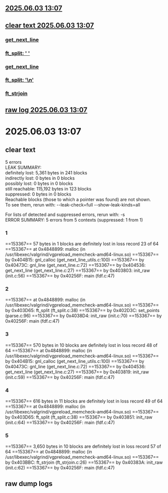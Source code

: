 
##	[2025.06.03 13:07](valdump.md#20250603-1307)  
##	[clear text 2025.06.03 13:07](valdump.md#clear-text)  
###	[get_next_line](valdump.md#1)  
###	[ft_split: ' '](valdump.md#2)  
###	[get_next_line](valdump.md#3)  
###	[ft_split: '\n'](valdump.md#4)  
###	[ft_strjoin](valdump.md#5)  
##	[raw log 2025.06.03 13:07](valdump.md#raw-dump-logs)  

#	2025.06.03 13:07

##	clear text
5 errors  
 LEAK SUMMARY:  
    definitely lost: 5,361 bytes in 241 blocks  
    indirectly lost: 0 bytes in 0 blocks  
      possibly lost: 0 bytes in 0 blocks  
    still reachable: 115,192 bytes in 123 blocks  
         suppressed: 0 bytes in 0 blocks  
 Reachable blocks (those to which a pointer was found) are not shown.  
 To see them, rerun with: --leak-check=full --show-leak-kinds=all  
   
 For lists of detected and suppressed errors, rerun with: -s  
 ERROR SUMMARY: 5 errors from 5 contexts (suppressed: 1 from 1)  

###	1
==153367== 57 bytes in 1 blocks are definitely lost in loss record 23 of 64
==153367==    at 0x4848899: malloc (in /usr/libexec/valgrind/vgpreload_memcheck-amd64-linux.so)
==153367==    by 0x404B15: gnl_calloc (get_next_line_utils.c:100)
==153367==    by 0x40473C: gnl_line (get_next_line.c:72)
==153367==    by 0x404536: get_next_line (get_next_line.c:27)
==153367==    by 0x403803: init_raw (init.c:56)
==153367==    by 0x40256F: main (fdf.c:47)
###	2
==153367==    at 0x4848899: malloc (in /usr/libexec/valgrind/vgpreload_memcheck-amd64-linux.so)
==153367==    by 0x403D65: ft_split (ft_split.c:38)
==153367==    by 0x402D3C: set_points (parse.c:96)
==153367==    by 0x4038D4: init_raw (init.c:70)
==153367==    by 0x40256F: main (fdf.c:47)
###	3
==153367== 570 bytes in 10 blocks are definitely lost in loss record 48 of 64
==153367==    at 0x4848899: malloc (in /usr/libexec/valgrind/vgpreload_memcheck-amd64-linux.so)
==153367==    by 0x404B15: gnl_calloc (get_next_line_utils.c:100)
==153367==    by 0x40473C: gnl_line (get_next_line.c:72)
==153367==    by 0x404536: get_next_line (get_next_line.c:27)
==153367==    by 0x403819: init_raw (init.c:59)
==153367==    by 0x40256F: main (fdf.c:47)
###	4
==153367== 616 bytes in 11 blocks are definitely lost in loss record 49 of 64
==153367==    at 0x4848899: malloc (in /usr/libexec/valgrind/vgpreload_memcheck-amd64-linux.so)
==153367==    by 0x403D65: ft_split (ft_split.c:38)
==153367==    by 0x403851: init_raw (init.c:64)
==153367==    by 0x40256F: main (fdf.c:47)
###	5
==153367== 3,650 bytes in 10 blocks are definitely lost in loss record 57 of 64
==153367==    at 0x4848899: malloc (in /usr/libexec/valgrind/vgpreload_memcheck-amd64-linux.so)
==153367==    by 0x403BBC: ft_strjoin (ft_strjoin.c:26)
==153367==    by 0x40383A: init_raw (init.c:62)
==153367==    by 0x40256F: main (fdf.c:47)

<!-- 2025.06.03 13:12:07	--leak-check=full
c3a7c2% valgrind --leak-check=full ./fdf test_maps/42.fdf                      
==153367== Memcheck, a memory error detector
==153367== Copyright (C) 2002-2017, and GNU GPL'd, by Julian Seward et al.
==153367== Using Valgrind-3.18.1 and LibVEX; rerun with -h for copyright info
==153367== Command: ./fdf test_maps/42.fdf
==153367== 
==153367== 
==153367== HEAP SUMMARY:
==153367==     in use at exit: 120,553 bytes in 364 blocks
==153367==   total heap usage: 1,360 allocs, 996 frees, 172,047 bytes allocated
==153367== 
==153367== 57 bytes in 1 blocks are definitely lost in loss record 23 of 64
==153367==    at 0x4848899: malloc (in /usr/libexec/valgrind/vgpreload_memcheck-amd64-linux.so)
==153367==    by 0x404B15: gnl_calloc (get_next_line_utils.c:100)
==153367==    by 0x40473C: gnl_line (get_next_line.c:72)
==153367==    by 0x404536: get_next_line (get_next_line.c:27)
==153367==    by 0x403803: init_raw (init.c:56)
==153367==    by 0x40256F: main (fdf.c:47)
==153367== 
==153367== 468 bytes in 209 blocks are definitely lost in loss record 46 of 64
==153367==    at 0x4848899: malloc (in /usr/libexec/valgrind/vgpreload_memcheck-amd64-linux.so)
==153367==    by 0x403D65: ft_split (ft_split.c:38)
==153367==    by 0x402D3C: set_points (parse.c:96)
==153367==    by 0x4038D4: init_raw (init.c:70)
==153367==    by 0x40256F: main (fdf.c:47)
==153367== 
==153367== 570 bytes in 10 blocks are definitely lost in loss record 48 of 64
==153367==    at 0x4848899: malloc (in /usr/libexec/valgrind/vgpreload_memcheck-amd64-linux.so)
==153367==    by 0x404B15: gnl_calloc (get_next_line_utils.c:100)
==153367==    by 0x40473C: gnl_line (get_next_line.c:72)
==153367==    by 0x404536: get_next_line (get_next_line.c:27)
==153367==    by 0x403819: init_raw (init.c:59)
==153367==    by 0x40256F: main (fdf.c:47)
==153367== 
==153367== 616 bytes in 11 blocks are definitely lost in loss record 49 of 64
==153367==    at 0x4848899: malloc (in /usr/libexec/valgrind/vgpreload_memcheck-amd64-linux.so)
==153367==    by 0x403D65: ft_split (ft_split.c:38)
==153367==    by 0x403851: init_raw (init.c:64)
==153367==    by 0x40256F: main (fdf.c:47)
==153367== 
==153367== 3,650 bytes in 10 blocks are definitely lost in loss record 57 of 64
==153367==    at 0x4848899: malloc (in /usr/libexec/valgrind/vgpreload_memcheck-amd64-linux.so)
==153367==    by 0x403BBC: ft_strjoin (ft_strjoin.c:26)
==153367==    by 0x40383A: init_raw (init.c:62)
==153367==    by 0x40256F: main (fdf.c:47)
==153367== 
==153367== LEAK SUMMARY:
==153367==    definitely lost: 5,361 bytes in 241 blocks
==153367==    indirectly lost: 0 bytes in 0 blocks
==153367==      possibly lost: 0 bytes in 0 blocks
==153367==    still reachable: 115,192 bytes in 123 blocks
==153367==         suppressed: 0 bytes in 0 blocks
==153367== Reachable blocks (those to which a pointer was found) are not shown.
==153367== To see them, rerun with: --leak-check=full --show-leak-kinds=all
==153367== 
==153367== For lists of detected and suppressed errors, rerun with: -s
==153367== ERROR SUMMARY: 5 errors from 5 contexts (suppressed: 1 from 1) -->

##	raw dump logs
<!-- 2025.06.03 13:07:01 --leak-check=full --show-leak-kinds=all
c3a7c2% valgrind --leak-check=full --show-leak-kinds=all ./fdf test_maps/42.fdf
==145707== Memcheck, a memory error detector
==145707== Copyright (C) 2002-2017, and GNU GPL'd, by Julian Seward et al.
==145707== Using Valgrind-3.18.1 and LibVEX; rerun with -h for copyright info
==145707== Command: ./fdf test_maps/42.fdf
==145707== 
^[==145707== 
==145707== HEAP SUMMARY:
==145707==     in use at exit: 120,529 bytes in 363 blocks
==145707==   total heap usage: 1,362 allocs, 999 frees, 172,099 bytes allocated
==145707== 
==145707== 3 bytes in 1 blocks are still reachable in loss record 1 of 63
==145707==    at 0x4848899: malloc (in /usr/libexec/valgrind/vgpreload_memcheck-amd64-linux.so)
==145707==    by 0x4B5458E: strdup (strdup.c:42)
==145707==    by 0x489FB45: XOpenDisplay (in /usr/lib/x86_64-linux-gnu/libX11.so.6.4.0)
==145707==    by 0x404EB7: mlx_init (in /home/akjoerse/42/999_GitHub/42006/repo/actual/fdf)
==145707==    by 0x403768: init_mlx (init.c:44)
==145707==    by 0x40257B: main (fdf.c:48)
==145707== 
==145707== 8 bytes in 1 blocks are still reachable in loss record 2 of 63
==145707==    at 0x4848899: malloc (in /usr/libexec/valgrind/vgpreload_memcheck-amd64-linux.so)
==145707==    by 0x4B5458E: strdup (strdup.c:42)
==145707==    by 0x489C9AE: XInitExtension (in /usr/lib/x86_64-linux-gnu/libX11.so.6.4.0)
==145707==    by 0x49B6820: XextAddDisplay (in /usr/lib/x86_64-linux-gnu/libXext.so.6.4.0)
==145707==    by 0x49BB9E2: XShmQueryVersion (in /usr/lib/x86_64-linux-gnu/libXext.so.6.4.0)
==145707==    by 0x404CF3: mlx_int_deal_shm (in /home/akjoerse/42/999_GitHub/42006/repo/actual/fdf)
==145707==    by 0x404F71: mlx_init (in /home/akjoerse/42/999_GitHub/42006/repo/actual/fdf)
==145707==    by 0x403768: init_mlx (init.c:44)
==145707==    by 0x40257B: main (fdf.c:48)
==145707== 
==145707== 8 bytes in 1 blocks are still reachable in loss record 3 of 63
==145707==    at 0x4848899: malloc (in /usr/libexec/valgrind/vgpreload_memcheck-amd64-linux.so)
==145707==    by 0x49B4B34: ??? (in /usr/lib/x86_64-linux-gnu/libXext.so.6.4.0)
==145707==    by 0x49B69DF: XextAddDisplay (in /usr/lib/x86_64-linux-gnu/libXext.so.6.4.0)
==145707==    by 0x49BB9E2: XShmQueryVersion (in /usr/lib/x86_64-linux-gnu/libXext.so.6.4.0)
==145707==    by 0x404CF3: mlx_int_deal_shm (in /home/akjoerse/42/999_GitHub/42006/repo/actual/fdf)
==145707==    by 0x404F71: mlx_init (in /home/akjoerse/42/999_GitHub/42006/repo/actual/fdf)
==145707==    by 0x403768: init_mlx (init.c:44)
==145707==    by 0x40257B: main (fdf.c:48)
==145707== 
==145707== 10 bytes in 1 blocks are still reachable in loss record 4 of 63
==145707==    at 0x4848899: malloc (in /usr/libexec/valgrind/vgpreload_memcheck-amd64-linux.so)
==145707==    by 0x4B5458E: strdup (strdup.c:42)
==145707==    by 0x489C9AE: XInitExtension (in /usr/lib/x86_64-linux-gnu/libX11.so.6.4.0)
==145707==    by 0x4906213: XkbUseExtension (in /usr/lib/x86_64-linux-gnu/libX11.so.6.4.0)
==145707==    by 0x48A06A8: XOpenDisplay (in /usr/lib/x86_64-linux-gnu/libX11.so.6.4.0)
==145707==    by 0x404EB7: mlx_init (in /home/akjoerse/42/999_GitHub/42006/repo/actual/fdf)
==145707==    by 0x403768: init_mlx (init.c:44)
==145707==    by 0x40257B: main (fdf.c:48)
==145707== 
==145707== 16 bytes in 1 blocks are still reachable in loss record 5 of 63
==145707==    at 0x4848899: malloc (in /usr/libexec/valgrind/vgpreload_memcheck-amd64-linux.so)
==145707==    by 0x4CE62EE: xcb_connect_to_fd (in /usr/lib/x86_64-linux-gnu/libxcb.so.1.1.0)
==145707==    by 0x4CE6E6B: xcb_connect_to_display_with_auth_info (in /usr/lib/x86_64-linux-gnu/libxcb.so.1.1.0)
==145707==    by 0x48AFEE9: _XConnectXCB (in /usr/lib/x86_64-linux-gnu/libX11.so.6.4.0)
==145707==    by 0x489FB68: XOpenDisplay (in /usr/lib/x86_64-linux-gnu/libX11.so.6.4.0)
==145707==    by 0x404EB7: mlx_init (in /home/akjoerse/42/999_GitHub/42006/repo/actual/fdf)
==145707==    by 0x403768: init_mlx (init.c:44)
==145707==    by 0x40257B: main (fdf.c:48)
==145707== 
==145707== 21 bytes in 1 blocks are still reachable in loss record 6 of 63
==145707==    at 0x4848899: malloc (in /usr/libexec/valgrind/vgpreload_memcheck-amd64-linux.so)
==145707==    by 0x48A003E: XOpenDisplay (in /usr/lib/x86_64-linux-gnu/libX11.so.6.4.0)
==145707==    by 0x404EB7: mlx_init (in /home/akjoerse/42/999_GitHub/42006/repo/actual/fdf)
==145707==    by 0x403768: init_mlx (init.c:44)
==145707==    by 0x40257B: main (fdf.c:48)
==145707== 
==145707== 24 bytes in 1 blocks are still reachable in loss record 7 of 63
==145707==    at 0x4848899: malloc (in /usr/libexec/valgrind/vgpreload_memcheck-amd64-linux.so)
==145707==    by 0x49B6041: XextCreateExtension (in /usr/lib/x86_64-linux-gnu/libXext.so.6.4.0)
==145707==    by 0x49B64CC: ??? (in /usr/lib/x86_64-linux-gnu/libXext.so.6.4.0)
==145707==    by 0x49B69C8: XextAddDisplay (in /usr/lib/x86_64-linux-gnu/libXext.so.6.4.0)
==145707==    by 0x49BB9E2: XShmQueryVersion (in /usr/lib/x86_64-linux-gnu/libXext.so.6.4.0)
==145707==    by 0x404CF3: mlx_int_deal_shm (in /home/akjoerse/42/999_GitHub/42006/repo/actual/fdf)
==145707==    by 0x404F71: mlx_init (in /home/akjoerse/42/999_GitHub/42006/repo/actual/fdf)
==145707==    by 0x403768: init_mlx (init.c:44)
==145707==    by 0x40257B: main (fdf.c:48)
==145707== 
==145707== 24 bytes in 1 blocks are still reachable in loss record 8 of 63
==145707==    at 0x4848899: malloc (in /usr/libexec/valgrind/vgpreload_memcheck-amd64-linux.so)
==145707==    by 0x4B5458E: strdup (strdup.c:42)
==145707==    by 0x489C9AE: XInitExtension (in /usr/lib/x86_64-linux-gnu/libX11.so.6.4.0)
==145707==    by 0x49B6820: XextAddDisplay (in /usr/lib/x86_64-linux-gnu/libXext.so.6.4.0)
==145707==    by 0x49B650A: ??? (in /usr/lib/x86_64-linux-gnu/libXext.so.6.4.0)
==145707==    by 0x49B69C8: XextAddDisplay (in /usr/lib/x86_64-linux-gnu/libXext.so.6.4.0)
==145707==    by 0x49BB9E2: XShmQueryVersion (in /usr/lib/x86_64-linux-gnu/libXext.so.6.4.0)
==145707==    by 0x404CF3: mlx_int_deal_shm (in /home/akjoerse/42/999_GitHub/42006/repo/actual/fdf)
==145707==    by 0x404F71: mlx_init (in /home/akjoerse/42/999_GitHub/42006/repo/actual/fdf)
==145707==    by 0x403768: init_mlx (init.c:44)
==145707==    by 0x40257B: main (fdf.c:48)
==145707== 
==145707== 24 bytes in 1 blocks are still reachable in loss record 9 of 63
==145707==    at 0x4848899: malloc (in /usr/libexec/valgrind/vgpreload_memcheck-amd64-linux.so)
==145707==    by 0x49B69F5: XextAddDisplay (in /usr/lib/x86_64-linux-gnu/libXext.so.6.4.0)
==145707==    by 0x49BB9E2: XShmQueryVersion (in /usr/lib/x86_64-linux-gnu/libXext.so.6.4.0)
==145707==    by 0x404CF3: mlx_int_deal_shm (in /home/akjoerse/42/999_GitHub/42006/repo/actual/fdf)
==145707==    by 0x404F71: mlx_init (in /home/akjoerse/42/999_GitHub/42006/repo/actual/fdf)
==145707==    by 0x403768: init_mlx (init.c:44)
==145707==    by 0x40257B: main (fdf.c:48)
==145707== 
==145707== 29 bytes in 1 blocks are still reachable in loss record 10 of 63
==145707==    at 0x4848899: malloc (in /usr/libexec/valgrind/vgpreload_memcheck-amd64-linux.so)
==145707==    by 0x48990CD: _XUpdateAtomCache (in /usr/lib/x86_64-linux-gnu/libX11.so.6.4.0)
==145707==    by 0x489B929: XInternAtom (in /usr/lib/x86_64-linux-gnu/libX11.so.6.4.0)
==145707==    by 0x404F62: mlx_init (in /home/akjoerse/42/999_GitHub/42006/repo/actual/fdf)
==145707==    by 0x403768: init_mlx (init.c:44)
==145707==    by 0x40257B: main (fdf.c:48)
==145707== 
==145707== 32 bytes in 1 blocks are still reachable in loss record 11 of 63
==145707==    at 0x48487A9: malloc (in /usr/libexec/valgrind/vgpreload_memcheck-amd64-linux.so)
==145707==    by 0x4CEA15E: ??? (in /usr/lib/x86_64-linux-gnu/libxcb.so.1.1.0)
==145707==    by 0x4CEA237: xcb_get_extension_data (in /usr/lib/x86_64-linux-gnu/libxcb.so.1.1.0)
==145707==    by 0x4CEA2EE: xcb_prefetch_maximum_request_length (in /usr/lib/x86_64-linux-gnu/libxcb.so.1.1.0)
==145707==    by 0x4CEA364: xcb_get_maximum_request_length (in /usr/lib/x86_64-linux-gnu/libxcb.so.1.1.0)
==145707==    by 0x48A052B: XOpenDisplay (in /usr/lib/x86_64-linux-gnu/libX11.so.6.4.0)
==145707==    by 0x404EB7: mlx_init (in /home/akjoerse/42/999_GitHub/42006/repo/actual/fdf)
==145707==    by 0x403768: init_mlx (init.c:44)
==145707==    by 0x40257B: main (fdf.c:48)
==145707== 
==145707== 32 bytes in 1 blocks are still reachable in loss record 12 of 63
==145707==    at 0x4848899: malloc (in /usr/libexec/valgrind/vgpreload_memcheck-amd64-linux.so)
==145707==    by 0x4CE31B7: ??? (in /usr/lib/x86_64-linux-gnu/libxcb.so.1.1.0)
==145707==    by 0x4CE3A08: ??? (in /usr/lib/x86_64-linux-gnu/libxcb.so.1.1.0)
==145707==    by 0x4CE3EB0: ??? (in /usr/lib/x86_64-linux-gnu/libxcb.so.1.1.0)
==145707==    by 0x4CE4E44: xcb_wait_for_reply (in /usr/lib/x86_64-linux-gnu/libxcb.so.1.1.0)
==145707==    by 0x4CEA292: xcb_get_extension_data (in /usr/lib/x86_64-linux-gnu/libxcb.so.1.1.0)
==145707==    by 0x4CEA2EE: xcb_prefetch_maximum_request_length (in /usr/lib/x86_64-linux-gnu/libxcb.so.1.1.0)
==145707==    by 0x4CEA364: xcb_get_maximum_request_length (in /usr/lib/x86_64-linux-gnu/libxcb.so.1.1.0)
==145707==    by 0x48A052B: XOpenDisplay (in /usr/lib/x86_64-linux-gnu/libX11.so.6.4.0)
==145707==    by 0x404EB7: mlx_init (in /home/akjoerse/42/999_GitHub/42006/repo/actual/fdf)
==145707==    by 0x403768: init_mlx (init.c:44)
==145707==    by 0x40257B: main (fdf.c:48)
==145707== 
==145707== 32 bytes in 1 blocks are still reachable in loss record 13 of 63
==145707==    at 0x4848899: malloc (in /usr/libexec/valgrind/vgpreload_memcheck-amd64-linux.so)
==145707==    by 0x49B67FF: XextAddDisplay (in /usr/lib/x86_64-linux-gnu/libXext.so.6.4.0)
==145707==    by 0x49BB9E2: XShmQueryVersion (in /usr/lib/x86_64-linux-gnu/libXext.so.6.4.0)
==145707==    by 0x404CF3: mlx_int_deal_shm (in /home/akjoerse/42/999_GitHub/42006/repo/actual/fdf)
==145707==    by 0x404F71: mlx_init (in /home/akjoerse/42/999_GitHub/42006/repo/actual/fdf)
==145707==    by 0x403768: init_mlx (init.c:44)
==145707==    by 0x40257B: main (fdf.c:48)
==145707== 
==145707== 32 bytes in 1 blocks are still reachable in loss record 14 of 63
==145707==    at 0x4848899: malloc (in /usr/libexec/valgrind/vgpreload_memcheck-amd64-linux.so)
==145707==    by 0x49B67FF: XextAddDisplay (in /usr/lib/x86_64-linux-gnu/libXext.so.6.4.0)
==145707==    by 0x49B650A: ??? (in /usr/lib/x86_64-linux-gnu/libXext.so.6.4.0)
==145707==    by 0x49B69C8: XextAddDisplay (in /usr/lib/x86_64-linux-gnu/libXext.so.6.4.0)
==145707==    by 0x49BB9E2: XShmQueryVersion (in /usr/lib/x86_64-linux-gnu/libXext.so.6.4.0)
==145707==    by 0x404CF3: mlx_int_deal_shm (in /home/akjoerse/42/999_GitHub/42006/repo/actual/fdf)
==145707==    by 0x404F71: mlx_init (in /home/akjoerse/42/999_GitHub/42006/repo/actual/fdf)
==145707==    by 0x403768: init_mlx (init.c:44)
==145707==    by 0x40257B: main (fdf.c:48)
==145707== 
==145707== 33 bytes in 1 blocks are still reachable in loss record 15 of 63
==145707==    at 0x4848899: malloc (in /usr/libexec/valgrind/vgpreload_memcheck-amd64-linux.so)
==145707==    by 0x48990CD: _XUpdateAtomCache (in /usr/lib/x86_64-linux-gnu/libX11.so.6.4.0)
==145707==    by 0x489B929: XInternAtom (in /usr/lib/x86_64-linux-gnu/libX11.so.6.4.0)
==145707==    by 0x404F4B: mlx_init (in /home/akjoerse/42/999_GitHub/42006/repo/actual/fdf)
==145707==    by 0x403768: init_mlx (init.c:44)
==145707==    by 0x40257B: main (fdf.c:48)
==145707== 
==145707== 40 bytes in 1 blocks are still reachable in loss record 16 of 63
==145707==    at 0x4848899: malloc (in /usr/libexec/valgrind/vgpreload_memcheck-amd64-linux.so)
==145707==    by 0x48B01F1: _XPollfdCacheInit (in /usr/lib/x86_64-linux-gnu/libX11.so.6.4.0)
==145707==    by 0x489FE71: XOpenDisplay (in /usr/lib/x86_64-linux-gnu/libX11.so.6.4.0)
==145707==    by 0x404EB7: mlx_init (in /home/akjoerse/42/999_GitHub/42006/repo/actual/fdf)
==145707==    by 0x403768: init_mlx (init.c:44)
==145707==    by 0x40257B: main (fdf.c:48)
==145707== 
==145707== 44 bytes in 1 blocks are still reachable in loss record 17 of 63
==145707==    at 0x4848899: malloc (in /usr/libexec/valgrind/vgpreload_memcheck-amd64-linux.so)
==145707==    by 0x4034C5: init_img (init.c:8)
==145707==    by 0x402599: main (fdf.c:51)
==145707== 
==145707== 48 bytes in 1 blocks are still reachable in loss record 18 of 63
==145707==    at 0x4848899: malloc (in /usr/libexec/valgrind/vgpreload_memcheck-amd64-linux.so)
==145707==    by 0x4036E5: init_mlx (init.c:33)
==145707==    by 0x40257B: main (fdf.c:48)
==145707== 
==145707== 48 bytes in 1 blocks are still reachable in loss record 19 of 63
==145707==    at 0x4848899: malloc (in /usr/libexec/valgrind/vgpreload_memcheck-amd64-linux.so)
==145707==    by 0x48AFE71: _XConnectXCB (in /usr/lib/x86_64-linux-gnu/libX11.so.6.4.0)
==145707==    by 0x489FB68: XOpenDisplay (in /usr/lib/x86_64-linux-gnu/libX11.so.6.4.0)
==145707==    by 0x404EB7: mlx_init (in /home/akjoerse/42/999_GitHub/42006/repo/actual/fdf)
==145707==    by 0x403768: init_mlx (init.c:44)
==145707==    by 0x40257B: main (fdf.c:48)
==145707== 
==145707== 48 bytes in 1 blocks are still reachable in loss record 20 of 63
==145707==    at 0x4848899: malloc (in /usr/libexec/valgrind/vgpreload_memcheck-amd64-linux.so)
==145707==    by 0x48AFE87: _XConnectXCB (in /usr/lib/x86_64-linux-gnu/libX11.so.6.4.0)
==145707==    by 0x489FB68: XOpenDisplay (in /usr/lib/x86_64-linux-gnu/libX11.so.6.4.0)
==145707==    by 0x404EB7: mlx_init (in /home/akjoerse/42/999_GitHub/42006/repo/actual/fdf)
==145707==    by 0x403768: init_mlx (init.c:44)
==145707==    by 0x40257B: main (fdf.c:48)
==145707== 
==145707== 48 bytes in 1 blocks are still reachable in loss record 21 of 63
==145707==    at 0x484DA83: calloc (in /usr/libexec/valgrind/vgpreload_memcheck-amd64-linux.so)
==145707==    by 0x48FE4C0: XkbGetMap (in /usr/lib/x86_64-linux-gnu/libX11.so.6.4.0)
==145707==    by 0x48FE542: ??? (in /usr/lib/x86_64-linux-gnu/libX11.so.6.4.0)
==145707==    by 0x48FE8AF: XkbKeycodeToKeysym (in /usr/lib/x86_64-linux-gnu/libX11.so.6.4.0)
==145707==    by 0x405C67: mlx_int_param_KeyRelease (in /home/akjoerse/42/999_GitHub/42006/repo/actual/fdf)
==145707==    by 0x4052B5: mlx_loop (in /home/akjoerse/42/999_GitHub/42006/repo/actual/fdf)
==145707==    by 0x40260C: main (fdf.c:55)
==145707== 
==145707== 57 bytes in 1 blocks are definitely lost in loss record 22 of 63
==145707==    at 0x4848899: malloc (in /usr/libexec/valgrind/vgpreload_memcheck-amd64-linux.so)
==145707==    by 0x404B15: gnl_calloc (get_next_line_utils.c:100)
==145707==    by 0x40473C: gnl_line (get_next_line.c:72)
==145707==    by 0x404536: get_next_line (get_next_line.c:27)
==145707==    by 0x403803: init_raw (init.c:56)
==145707==    by 0x40256F: main (fdf.c:47)
==145707== 
==145707== 72 bytes in 1 blocks are still reachable in loss record 23 of 63
==145707==    at 0x484DA83: calloc (in /usr/libexec/valgrind/vgpreload_memcheck-amd64-linux.so)
==145707==    by 0x489FF20: XOpenDisplay (in /usr/lib/x86_64-linux-gnu/libX11.so.6.4.0)
==145707==    by 0x404EB7: mlx_init (in /home/akjoerse/42/999_GitHub/42006/repo/actual/fdf)
==145707==    by 0x403768: init_mlx (init.c:44)
==145707==    by 0x40257B: main (fdf.c:48)
==145707== 
==145707== 72 bytes in 1 blocks are still reachable in loss record 24 of 63
==145707==    at 0x484DA83: calloc (in /usr/libexec/valgrind/vgpreload_memcheck-amd64-linux.so)
==145707==    by 0x48FE4A4: XkbGetMap (in /usr/lib/x86_64-linux-gnu/libX11.so.6.4.0)
==145707==    by 0x48FE542: ??? (in /usr/lib/x86_64-linux-gnu/libX11.so.6.4.0)
==145707==    by 0x48FE8AF: XkbKeycodeToKeysym (in /usr/lib/x86_64-linux-gnu/libX11.so.6.4.0)
==145707==    by 0x405C67: mlx_int_param_KeyRelease (in /home/akjoerse/42/999_GitHub/42006/repo/actual/fdf)
==145707==    by 0x4052B5: mlx_loop (in /home/akjoerse/42/999_GitHub/42006/repo/actual/fdf)
==145707==    by 0x40260C: main (fdf.c:55)
==145707== 
==145707== 88 bytes in 1 blocks are still reachable in loss record 25 of 63
==145707==    at 0x4848899: malloc (in /usr/libexec/valgrind/vgpreload_memcheck-amd64-linux.so)
==145707==    by 0x40388F: init_raw (init.c:67)
==145707==    by 0x40256F: main (fdf.c:47)
==145707== 
==145707== 88 bytes in 1 blocks are still reachable in loss record 26 of 63
==145707==    at 0x484DA83: calloc (in /usr/libexec/valgrind/vgpreload_memcheck-amd64-linux.so)
==145707==    by 0x40556B: mlx_int_new_xshm_image (in /home/akjoerse/42/999_GitHub/42006/repo/actual/fdf)
==145707==    by 0x405892: mlx_new_image (in /home/akjoerse/42/999_GitHub/42006/repo/actual/fdf)
==145707==    by 0x4037B0: init_mlx (init.c:46)
==145707==    by 0x40257B: main (fdf.c:48)
==145707== 
==145707== 112 bytes in 1 blocks are still reachable in loss record 27 of 63
==145707==    at 0x484DA83: calloc (in /usr/libexec/valgrind/vgpreload_memcheck-amd64-linux.so)
==145707==    by 0x48AFD72: _XConnectXCB (in /usr/lib/x86_64-linux-gnu/libX11.so.6.4.0)
==145707==    by 0x489FB68: XOpenDisplay (in /usr/lib/x86_64-linux-gnu/libX11.so.6.4.0)
==145707==    by 0x404EB7: mlx_init (in /home/akjoerse/42/999_GitHub/42006/repo/actual/fdf)
==145707==    by 0x403768: init_mlx (init.c:44)
==145707==    by 0x40257B: main (fdf.c:48)
==145707== 
==145707== 112 bytes in 1 blocks are still reachable in loss record 28 of 63
==145707==    at 0x484DA83: calloc (in /usr/libexec/valgrind/vgpreload_memcheck-amd64-linux.so)
==145707==    by 0x48A0200: XOpenDisplay (in /usr/lib/x86_64-linux-gnu/libX11.so.6.4.0)
==145707==    by 0x404EB7: mlx_init (in /home/akjoerse/42/999_GitHub/42006/repo/actual/fdf)
==145707==    by 0x403768: init_mlx (init.c:44)
==145707==    by 0x40257B: main (fdf.c:48)
==145707== 
==145707== 128 bytes in 1 blocks are still reachable in loss record 29 of 63
==145707==    at 0x484DA83: calloc (in /usr/libexec/valgrind/vgpreload_memcheck-amd64-linux.so)
==145707==    by 0x48A012E: XOpenDisplay (in /usr/lib/x86_64-linux-gnu/libX11.so.6.4.0)
==145707==    by 0x404EB7: mlx_init (in /home/akjoerse/42/999_GitHub/42006/repo/actual/fdf)
==145707==    by 0x403768: init_mlx (init.c:44)
==145707==    by 0x40257B: main (fdf.c:48)
==145707== 
==145707== 128 bytes in 1 blocks are still reachable in loss record 30 of 63
==145707==    at 0x484DA83: calloc (in /usr/libexec/valgrind/vgpreload_memcheck-amd64-linux.so)
==145707==    by 0x489C99E: XInitExtension (in /usr/lib/x86_64-linux-gnu/libX11.so.6.4.0)
==145707==    by 0x4906213: XkbUseExtension (in /usr/lib/x86_64-linux-gnu/libX11.so.6.4.0)
==145707==    by 0x48A06A8: XOpenDisplay (in /usr/lib/x86_64-linux-gnu/libX11.so.6.4.0)
==145707==    by 0x404EB7: mlx_init (in /home/akjoerse/42/999_GitHub/42006/repo/actual/fdf)
==145707==    by 0x403768: init_mlx (init.c:44)
==145707==    by 0x40257B: main (fdf.c:48)
==145707== 
==145707== 128 bytes in 1 blocks are still reachable in loss record 31 of 63
==145707==    at 0x484DA83: calloc (in /usr/libexec/valgrind/vgpreload_memcheck-amd64-linux.so)
==145707==    by 0x489C99E: XInitExtension (in /usr/lib/x86_64-linux-gnu/libX11.so.6.4.0)
==145707==    by 0x49B6820: XextAddDisplay (in /usr/lib/x86_64-linux-gnu/libXext.so.6.4.0)
==145707==    by 0x49BB9E2: XShmQueryVersion (in /usr/lib/x86_64-linux-gnu/libXext.so.6.4.0)
==145707==    by 0x404CF3: mlx_int_deal_shm (in /home/akjoerse/42/999_GitHub/42006/repo/actual/fdf)
==145707==    by 0x404F71: mlx_init (in /home/akjoerse/42/999_GitHub/42006/repo/actual/fdf)
==145707==    by 0x403768: init_mlx (init.c:44)
==145707==    by 0x40257B: main (fdf.c:48)
==145707== 
==145707== 128 bytes in 1 blocks are still reachable in loss record 32 of 63
==145707==    at 0x484DA83: calloc (in /usr/libexec/valgrind/vgpreload_memcheck-amd64-linux.so)
==145707==    by 0x489C99E: XInitExtension (in /usr/lib/x86_64-linux-gnu/libX11.so.6.4.0)
==145707==    by 0x49B6820: XextAddDisplay (in /usr/lib/x86_64-linux-gnu/libXext.so.6.4.0)
==145707==    by 0x49B650A: ??? (in /usr/lib/x86_64-linux-gnu/libXext.so.6.4.0)
==145707==    by 0x49B69C8: XextAddDisplay (in /usr/lib/x86_64-linux-gnu/libXext.so.6.4.0)
==145707==    by 0x49BB9E2: XShmQueryVersion (in /usr/lib/x86_64-linux-gnu/libXext.so.6.4.0)
==145707==    by 0x404CF3: mlx_int_deal_shm (in /home/akjoerse/42/999_GitHub/42006/repo/actual/fdf)
==145707==    by 0x404F71: mlx_init (in /home/akjoerse/42/999_GitHub/42006/repo/actual/fdf)
==145707==    by 0x403768: init_mlx (init.c:44)
==145707==    by 0x40257B: main (fdf.c:48)
==145707== 
==145707== 136 bytes in 1 blocks are still reachable in loss record 33 of 63
==145707==    at 0x4848899: malloc (in /usr/libexec/valgrind/vgpreload_memcheck-amd64-linux.so)
==145707==    by 0x404E9F: mlx_init (in /home/akjoerse/42/999_GitHub/42006/repo/actual/fdf)
==145707==    by 0x403768: init_mlx (init.c:44)
==145707==    by 0x40257B: main (fdf.c:48)
==145707== 
==145707== 136 bytes in 1 blocks are still reachable in loss record 34 of 63
==145707==    at 0x484DA83: calloc (in /usr/libexec/valgrind/vgpreload_memcheck-amd64-linux.so)
==145707==    by 0x49B50C3: XShmCreateImage (in /usr/lib/x86_64-linux-gnu/libXext.so.6.4.0)
==145707==    by 0x405596: mlx_int_new_xshm_image (in /home/akjoerse/42/999_GitHub/42006/repo/actual/fdf)
==145707==    by 0x405892: mlx_new_image (in /home/akjoerse/42/999_GitHub/42006/repo/actual/fdf)
==145707==    by 0x4037B0: init_mlx (init.c:46)
==145707==    by 0x40257B: main (fdf.c:48)
==145707== 
==145707== 148 bytes in 1 blocks are still reachable in loss record 35 of 63
==145707==    at 0x4848899: malloc (in /usr/libexec/valgrind/vgpreload_memcheck-amd64-linux.so)
==145707==    by 0x48A0710: XOpenDisplay (in /usr/lib/x86_64-linux-gnu/libX11.so.6.4.0)
==145707==    by 0x404EB7: mlx_init (in /home/akjoerse/42/999_GitHub/42006/repo/actual/fdf)
==145707==    by 0x403768: init_mlx (init.c:44)
==145707==    by 0x40257B: main (fdf.c:48)
==145707== 
==145707== 152 bytes in 1 blocks are still reachable in loss record 36 of 63
==145707==    at 0x484DA83: calloc (in /usr/libexec/valgrind/vgpreload_memcheck-amd64-linux.so)
==145707==    by 0x490640E: XkbUseExtension (in /usr/lib/x86_64-linux-gnu/libX11.so.6.4.0)
==145707==    by 0x48A06A8: XOpenDisplay (in /usr/lib/x86_64-linux-gnu/libX11.so.6.4.0)
==145707==    by 0x404EB7: mlx_init (in /home/akjoerse/42/999_GitHub/42006/repo/actual/fdf)
==145707==    by 0x403768: init_mlx (init.c:44)
==145707==    by 0x40257B: main (fdf.c:48)
==145707== 
==145707== 160 bytes in 1 blocks are still reachable in loss record 37 of 63
==145707==    at 0x4848899: malloc (in /usr/libexec/valgrind/vgpreload_memcheck-amd64-linux.so)
==145707==    by 0x488E9EF: XCreateGC (in /usr/lib/x86_64-linux-gnu/libX11.so.6.4.0)
==145707==    by 0x48A05A4: XOpenDisplay (in /usr/lib/x86_64-linux-gnu/libX11.so.6.4.0)
==145707==    by 0x404EB7: mlx_init (in /home/akjoerse/42/999_GitHub/42006/repo/actual/fdf)
==145707==    by 0x403768: init_mlx (init.c:44)
==145707==    by 0x40257B: main (fdf.c:48)
==145707== 
==145707== 160 bytes in 1 blocks are still reachable in loss record 38 of 63
==145707==    at 0x4848899: malloc (in /usr/libexec/valgrind/vgpreload_memcheck-amd64-linux.so)
==145707==    by 0x488E9EF: XCreateGC (in /usr/lib/x86_64-linux-gnu/libX11.so.6.4.0)
==145707==    by 0x4050EE: mlx_new_window (in /home/akjoerse/42/999_GitHub/42006/repo/actual/fdf)
==145707==    by 0x403791: init_mlx (init.c:45)
==145707==    by 0x40257B: main (fdf.c:48)
==145707== 
==145707== 168 bytes in 1 blocks are still reachable in loss record 39 of 63
==145707==    at 0x484DA83: calloc (in /usr/libexec/valgrind/vgpreload_memcheck-amd64-linux.so)
==145707==    by 0x48A00B2: XOpenDisplay (in /usr/lib/x86_64-linux-gnu/libX11.so.6.4.0)
==145707==    by 0x404EB7: mlx_init (in /home/akjoerse/42/999_GitHub/42006/repo/actual/fdf)
==145707==    by 0x403768: init_mlx (init.c:44)
==145707==    by 0x40257B: main (fdf.c:48)
==145707== 
==145707== 208 bytes in 1 blocks are still reachable in loss record 40 of 63
==145707==    at 0x4848899: malloc (in /usr/libexec/valgrind/vgpreload_memcheck-amd64-linux.so)
==145707==    by 0x49B4AE9: ??? (in /usr/lib/x86_64-linux-gnu/libXext.so.6.4.0)
==145707==    by 0x49B69DF: XextAddDisplay (in /usr/lib/x86_64-linux-gnu/libXext.so.6.4.0)
==145707==    by 0x49BB9E2: XShmQueryVersion (in /usr/lib/x86_64-linux-gnu/libXext.so.6.4.0)
==145707==    by 0x404CF3: mlx_int_deal_shm (in /home/akjoerse/42/999_GitHub/42006/repo/actual/fdf)
==145707==    by 0x404F71: mlx_init (in /home/akjoerse/42/999_GitHub/42006/repo/actual/fdf)
==145707==    by 0x403768: init_mlx (init.c:44)
==145707==    by 0x40257B: main (fdf.c:48)
==145707== 
==145707== 208 bytes in 1 blocks are still reachable in loss record 41 of 63
==145707==    at 0x4848899: malloc (in /usr/libexec/valgrind/vgpreload_memcheck-amd64-linux.so)
==145707==    by 0x48B1FAE: _XEnq (in /usr/lib/x86_64-linux-gnu/libX11.so.6.4.0)
==145707==    by 0x48B4BB6: ??? (in /usr/lib/x86_64-linux-gnu/libX11.so.6.4.0)
==145707==    by 0x48B5EC0: _XReadEvents (in /usr/lib/x86_64-linux-gnu/libX11.so.6.4.0)
==145707==    by 0x48B6205: XWindowEvent (in /usr/lib/x86_64-linux-gnu/libX11.so.6.4.0)
==145707==    by 0x405405: mlx_int_wait_first_expose (in /home/akjoerse/42/999_GitHub/42006/repo/actual/fdf)
==145707==    by 0x40512D: mlx_new_window (in /home/akjoerse/42/999_GitHub/42006/repo/actual/fdf)
==145707==    by 0x403791: init_mlx (init.c:45)
==145707==    by 0x40257B: main (fdf.c:48)
==145707== 
==145707== 256 bytes in 1 blocks are still reachable in loss record 42 of 63
==145707==    at 0x484DA83: calloc (in /usr/libexec/valgrind/vgpreload_memcheck-amd64-linux.so)
==145707==    by 0x490355D: XkbAllocClientMap (in /usr/lib/x86_64-linux-gnu/libX11.so.6.4.0)
==145707==    by 0x48FE0DE: _XkbReadGetMapReply (in /usr/lib/x86_64-linux-gnu/libX11.so.6.4.0)
==145707==    by 0x48FE41E: XkbGetUpdatedMap (in /usr/lib/x86_64-linux-gnu/libX11.so.6.4.0)
==145707==    by 0x48FE4F4: XkbGetMap (in /usr/lib/x86_64-linux-gnu/libX11.so.6.4.0)
==145707==    by 0x48FE542: ??? (in /usr/lib/x86_64-linux-gnu/libX11.so.6.4.0)
==145707==    by 0x48FE8AF: XkbKeycodeToKeysym (in /usr/lib/x86_64-linux-gnu/libX11.so.6.4.0)
==145707==    by 0x405C67: mlx_int_param_KeyRelease (in /home/akjoerse/42/999_GitHub/42006/repo/actual/fdf)
==145707==    by 0x4052B5: mlx_loop (in /home/akjoerse/42/999_GitHub/42006/repo/actual/fdf)
==145707==    by 0x40260C: main (fdf.c:55)
==145707== 
==145707== 352 bytes in 7 blocks are still reachable in loss record 43 of 63
==145707==    at 0x484DA83: calloc (in /usr/libexec/valgrind/vgpreload_memcheck-amd64-linux.so)
==145707==    by 0x48FD8F5: _XkbReadGetMapReply (in /usr/lib/x86_64-linux-gnu/libX11.so.6.4.0)
==145707==    by 0x48FE41E: XkbGetUpdatedMap (in /usr/lib/x86_64-linux-gnu/libX11.so.6.4.0)
==145707==    by 0x48FE4F4: XkbGetMap (in /usr/lib/x86_64-linux-gnu/libX11.so.6.4.0)
==145707==    by 0x48FE542: ??? (in /usr/lib/x86_64-linux-gnu/libX11.so.6.4.0)
==145707==    by 0x48FE8AF: XkbKeycodeToKeysym (in /usr/lib/x86_64-linux-gnu/libX11.so.6.4.0)
==145707==    by 0x405C67: mlx_int_param_KeyRelease (in /home/akjoerse/42/999_GitHub/42006/repo/actual/fdf)
==145707==    by 0x4052B5: mlx_loop (in /home/akjoerse/42/999_GitHub/42006/repo/actual/fdf)
==145707==    by 0x40260C: main (fdf.c:55)
==145707== 
==145707== 416 bytes in 2 blocks are still reachable in loss record 44 of 63
==145707==    at 0x4848899: malloc (in /usr/libexec/valgrind/vgpreload_memcheck-amd64-linux.so)
==145707==    by 0x48B1FAE: _XEnq (in /usr/lib/x86_64-linux-gnu/libX11.so.6.4.0)
==145707==    by 0x48B4BB6: ??? (in /usr/lib/x86_64-linux-gnu/libX11.so.6.4.0)
==145707==    by 0x48B5EC0: _XReadEvents (in /usr/lib/x86_64-linux-gnu/libX11.so.6.4.0)
==145707==    by 0x48B61D0: XWindowEvent (in /usr/lib/x86_64-linux-gnu/libX11.so.6.4.0)
==145707==    by 0x405405: mlx_int_wait_first_expose (in /home/akjoerse/42/999_GitHub/42006/repo/actual/fdf)
==145707==    by 0x40512D: mlx_new_window (in /home/akjoerse/42/999_GitHub/42006/repo/actual/fdf)
==145707==    by 0x403791: init_mlx (init.c:45)
==145707==    by 0x40257B: main (fdf.c:48)
==145707== 
==145707== 468 bytes in 209 blocks are definitely lost in loss record 45 of 63
==145707==    at 0x4848899: malloc (in /usr/libexec/valgrind/vgpreload_memcheck-amd64-linux.so)
==145707==    by 0x403D65: ft_split (ft_split.c:38)
==145707==    by 0x402D3C: set_points (parse.c:96)
==145707==    by 0x4038D4: init_raw (init.c:70)
==145707==    by 0x40256F: main (fdf.c:47)
==145707== 
==145707== 512 bytes in 1 blocks are still reachable in loss record 46 of 63
==145707==    at 0x484DA83: calloc (in /usr/libexec/valgrind/vgpreload_memcheck-amd64-linux.so)
==145707==    by 0x489B46A: ??? (in /usr/lib/x86_64-linux-gnu/libX11.so.6.4.0)
==145707==    by 0x489B84E: XInternAtom (in /usr/lib/x86_64-linux-gnu/libX11.so.6.4.0)
==145707==    by 0x404F4B: mlx_init (in /home/akjoerse/42/999_GitHub/42006/repo/actual/fdf)
==145707==    by 0x403768: init_mlx (init.c:44)
==145707==    by 0x40257B: main (fdf.c:48)
==145707== 
==145707== 570 bytes in 10 blocks are definitely lost in loss record 47 of 63
==145707==    at 0x4848899: malloc (in /usr/libexec/valgrind/vgpreload_memcheck-amd64-linux.so)
==145707==    by 0x404B15: gnl_calloc (get_next_line_utils.c:100)
==145707==    by 0x40473C: gnl_line (get_next_line.c:72)
==145707==    by 0x404536: get_next_line (get_next_line.c:27)
==145707==    by 0x403819: init_raw (init.c:59)
==145707==    by 0x40256F: main (fdf.c:47)
==145707== 
==145707== 616 bytes in 11 blocks are definitely lost in loss record 48 of 63
==145707==    at 0x4848899: malloc (in /usr/libexec/valgrind/vgpreload_memcheck-amd64-linux.so)
==145707==    by 0x403D65: ft_split (ft_split.c:38)
==145707==    by 0x403851: init_raw (init.c:64)
==145707==    by 0x40256F: main (fdf.c:47)
==145707== 
==145707== 832 bytes in 4 blocks are still reachable in loss record 49 of 63
==145707==    at 0x4848899: malloc (in /usr/libexec/valgrind/vgpreload_memcheck-amd64-linux.so)
==145707==    by 0x48B1FAE: _XEnq (in /usr/lib/x86_64-linux-gnu/libX11.so.6.4.0)
==145707==    by 0x48B4BB6: ??? (in /usr/lib/x86_64-linux-gnu/libX11.so.6.4.0)
==145707==    by 0x48B4C69: _XEventsQueued (in /usr/lib/x86_64-linux-gnu/libX11.so.6.4.0)
==145707==    by 0x488F87D: XFlush (in /usr/lib/x86_64-linux-gnu/libX11.so.6.4.0)
==145707==    by 0x405707: mlx_int_new_xshm_image (in /home/akjoerse/42/999_GitHub/42006/repo/actual/fdf)
==145707==    by 0x405892: mlx_new_image (in /home/akjoerse/42/999_GitHub/42006/repo/actual/fdf)
==145707==    by 0x4037B0: init_mlx (init.c:46)
==145707==    by 0x40257B: main (fdf.c:48)
==145707== 
==145707== 936 bytes in 1 blocks are still reachable in loss record 50 of 63
==145707==    at 0x4848899: malloc (in /usr/libexec/valgrind/vgpreload_memcheck-amd64-linux.so)
==145707==    by 0x405050: mlx_new_window (in /home/akjoerse/42/999_GitHub/42006/repo/actual/fdf)
==145707==    by 0x403791: init_mlx (init.c:45)
==145707==    by 0x40257B: main (fdf.c:48)
==145707== 
==145707== 1,120 bytes in 1 blocks are still reachable in loss record 51 of 63
==145707==    at 0x484DA83: calloc (in /usr/libexec/valgrind/vgpreload_memcheck-amd64-linux.so)
==145707==    by 0x4903619: XkbAllocClientMap (in /usr/lib/x86_64-linux-gnu/libX11.so.6.4.0)
==145707==    by 0x48FDEB7: _XkbReadGetMapReply (in /usr/lib/x86_64-linux-gnu/libX11.so.6.4.0)
==145707==    by 0x48FE41E: XkbGetUpdatedMap (in /usr/lib/x86_64-linux-gnu/libX11.so.6.4.0)
==145707==    by 0x48FE4F4: XkbGetMap (in /usr/lib/x86_64-linux-gnu/libX11.so.6.4.0)
==145707==    by 0x48FE542: ??? (in /usr/lib/x86_64-linux-gnu/libX11.so.6.4.0)
==145707==    by 0x48FE8AF: XkbKeycodeToKeysym (in /usr/lib/x86_64-linux-gnu/libX11.so.6.4.0)
==145707==    by 0x405C67: mlx_int_param_KeyRelease (in /home/akjoerse/42/999_GitHub/42006/repo/actual/fdf)
==145707==    by 0x4052B5: mlx_loop (in /home/akjoerse/42/999_GitHub/42006/repo/actual/fdf)
==145707==    by 0x40260C: main (fdf.c:55)
==145707== 
==145707== 1,456 bytes in 7 blocks are still reachable in loss record 52 of 63
==145707==    at 0x4848899: malloc (in /usr/libexec/valgrind/vgpreload_memcheck-amd64-linux.so)
==145707==    by 0x48B1FAE: _XEnq (in /usr/lib/x86_64-linux-gnu/libX11.so.6.4.0)
==145707==    by 0x48B4BB6: ??? (in /usr/lib/x86_64-linux-gnu/libX11.so.6.4.0)
==145707==    by 0x48B5F01: _XReadEvents (in /usr/lib/x86_64-linux-gnu/libX11.so.6.4.0)
==145707==    by 0x48B61D0: XWindowEvent (in /usr/lib/x86_64-linux-gnu/libX11.so.6.4.0)
==145707==    by 0x405405: mlx_int_wait_first_expose (in /home/akjoerse/42/999_GitHub/42006/repo/actual/fdf)
==145707==    by 0x40512D: mlx_new_window (in /home/akjoerse/42/999_GitHub/42006/repo/actual/fdf)
==145707==    by 0x403791: init_mlx (init.c:45)
==145707==    by 0x40257B: main (fdf.c:48)
==145707== 
==145707== 2,028 bytes in 27 blocks are still reachable in loss record 53 of 63
==145707==    at 0x484DA83: calloc (in /usr/libexec/valgrind/vgpreload_memcheck-amd64-linux.so)
==145707==    by 0x48FD7DD: _XkbReadGetMapReply (in /usr/lib/x86_64-linux-gnu/libX11.so.6.4.0)
==145707==    by 0x48FE41E: XkbGetUpdatedMap (in /usr/lib/x86_64-linux-gnu/libX11.so.6.4.0)
==145707==    by 0x48FE4F4: XkbGetMap (in /usr/lib/x86_64-linux-gnu/libX11.so.6.4.0)
==145707==    by 0x48FE542: ??? (in /usr/lib/x86_64-linux-gnu/libX11.so.6.4.0)
==145707==    by 0x48FE8AF: XkbKeycodeToKeysym (in /usr/lib/x86_64-linux-gnu/libX11.so.6.4.0)
==145707==    by 0x405C67: mlx_int_param_KeyRelease (in /home/akjoerse/42/999_GitHub/42006/repo/actual/fdf)
==145707==    by 0x4052B5: mlx_loop (in /home/akjoerse/42/999_GitHub/42006/repo/actual/fdf)
==145707==    by 0x40260C: main (fdf.c:55)
==145707== 
==145707== 2,048 bytes in 1 blocks are still reachable in loss record 54 of 63
==145707==    at 0x484DA83: calloc (in /usr/libexec/valgrind/vgpreload_memcheck-amd64-linux.so)
==145707==    by 0x48FD914: _XkbReadGetMapReply (in /usr/lib/x86_64-linux-gnu/libX11.so.6.4.0)
==145707==    by 0x48FE41E: XkbGetUpdatedMap (in /usr/lib/x86_64-linux-gnu/libX11.so.6.4.0)
==145707==    by 0x48FE4F4: XkbGetMap (in /usr/lib/x86_64-linux-gnu/libX11.so.6.4.0)
==145707==    by 0x48FE542: ??? (in /usr/lib/x86_64-linux-gnu/libX11.so.6.4.0)
==145707==    by 0x48FE8AF: XkbKeycodeToKeysym (in /usr/lib/x86_64-linux-gnu/libX11.so.6.4.0)
==145707==    by 0x405C67: mlx_int_param_KeyRelease (in /home/akjoerse/42/999_GitHub/42006/repo/actual/fdf)
==145707==    by 0x4052B5: mlx_loop (in /home/akjoerse/42/999_GitHub/42006/repo/actual/fdf)
==145707==    by 0x40260C: main (fdf.c:55)
==145707== 
==145707== 2,496 bytes in 12 blocks are still reachable in loss record 55 of 63
==145707==    at 0x4848899: malloc (in /usr/libexec/valgrind/vgpreload_memcheck-amd64-linux.so)
==145707==    by 0x48B1FAE: _XEnq (in /usr/lib/x86_64-linux-gnu/libX11.so.6.4.0)
==145707==    by 0x48B4BB6: ??? (in /usr/lib/x86_64-linux-gnu/libX11.so.6.4.0)
==145707==    by 0x48B5F01: _XReadEvents (in /usr/lib/x86_64-linux-gnu/libX11.so.6.4.0)
==145707==    by 0x48B6205: XWindowEvent (in /usr/lib/x86_64-linux-gnu/libX11.so.6.4.0)
==145707==    by 0x405405: mlx_int_wait_first_expose (in /home/akjoerse/42/999_GitHub/42006/repo/actual/fdf)
==145707==    by 0x40512D: mlx_new_window (in /home/akjoerse/42/999_GitHub/42006/repo/actual/fdf)
==145707==    by 0x403791: init_mlx (init.c:45)
==145707==    by 0x40257B: main (fdf.c:48)
==145707== 
==145707== 3,650 bytes in 10 blocks are definitely lost in loss record 56 of 63
==145707==    at 0x4848899: malloc (in /usr/libexec/valgrind/vgpreload_memcheck-amd64-linux.so)
==145707==    by 0x403BBC: ft_strjoin (ft_strjoin.c:26)
==145707==    by 0x40383A: init_raw (init.c:62)
==145707==    by 0x40256F: main (fdf.c:47)
==145707== 
==145707== 4,096 bytes in 1 blocks are still reachable in loss record 57 of 63
==145707==    at 0x484DA83: calloc (in /usr/libexec/valgrind/vgpreload_memcheck-amd64-linux.so)
==145707==    by 0x48FE13E: _XkbReadGetMapReply (in /usr/lib/x86_64-linux-gnu/libX11.so.6.4.0)
==145707==    by 0x48FE41E: XkbGetUpdatedMap (in /usr/lib/x86_64-linux-gnu/libX11.so.6.4.0)
==145707==    by 0x48FE4F4: XkbGetMap (in /usr/lib/x86_64-linux-gnu/libX11.so.6.4.0)
==145707==    by 0x48FE542: ??? (in /usr/lib/x86_64-linux-gnu/libX11.so.6.4.0)
==145707==    by 0x48FE8AF: XkbKeycodeToKeysym (in /usr/lib/x86_64-linux-gnu/libX11.so.6.4.0)
==145707==    by 0x405C67: mlx_int_param_KeyRelease (in /home/akjoerse/42/999_GitHub/42006/repo/actual/fdf)
==145707==    by 0x4052B5: mlx_loop (in /home/akjoerse/42/999_GitHub/42006/repo/actual/fdf)
==145707==    by 0x40260C: main (fdf.c:55)
==145707== 
==145707== 4,704 bytes in 1 blocks are still reachable in loss record 58 of 63
==145707==    at 0x484DA83: calloc (in /usr/libexec/valgrind/vgpreload_memcheck-amd64-linux.so)
==145707==    by 0x489FB31: XOpenDisplay (in /usr/lib/x86_64-linux-gnu/libX11.so.6.4.0)
==145707==    by 0x404EB7: mlx_init (in /home/akjoerse/42/999_GitHub/42006/repo/actual/fdf)
==145707==    by 0x403768: init_mlx (init.c:44)
==145707==    by 0x40257B: main (fdf.c:48)
==145707== 
==145707== 5,016 bytes in 11 blocks are still reachable in loss record 59 of 63
==145707==    at 0x4848899: malloc (in /usr/libexec/valgrind/vgpreload_memcheck-amd64-linux.so)
==145707==    by 0x4028D6: meta_segments (parse.c:49)
==145707==    by 0x402DA7: set_points (parse.c:99)
==145707==    by 0x4038D4: init_raw (init.c:70)
==145707==    by 0x40256F: main (fdf.c:47)
==145707== 
==145707== 14,612 bytes in 1 blocks are still reachable in loss record 60 of 63
==145707==    at 0x484DCD3: realloc (in /usr/libexec/valgrind/vgpreload_memcheck-amd64-linux.so)
==145707==    by 0x4CE64FB: xcb_connect_to_fd (in /usr/lib/x86_64-linux-gnu/libxcb.so.1.1.0)
==145707==    by 0x4CE6E6B: xcb_connect_to_display_with_auth_info (in /usr/lib/x86_64-linux-gnu/libxcb.so.1.1.0)
==145707==    by 0x48AFEE9: _XConnectXCB (in /usr/lib/x86_64-linux-gnu/libX11.so.6.4.0)
==145707==    by 0x489FB68: XOpenDisplay (in /usr/lib/x86_64-linux-gnu/libX11.so.6.4.0)
==145707==    by 0x404EB7: mlx_init (in /home/akjoerse/42/999_GitHub/42006/repo/actual/fdf)
==145707==    by 0x403768: init_mlx (init.c:44)
==145707==    by 0x40257B: main (fdf.c:48)
==145707== 
==145707== 16,384 bytes in 1 blocks are still reachable in loss record 61 of 63
==145707==    at 0x484DA83: calloc (in /usr/libexec/valgrind/vgpreload_memcheck-amd64-linux.so)
==145707==    by 0x489FEBE: XOpenDisplay (in /usr/lib/x86_64-linux-gnu/libX11.so.6.4.0)
==145707==    by 0x404EB7: mlx_init (in /home/akjoerse/42/999_GitHub/42006/repo/actual/fdf)
==145707==    by 0x403768: init_mlx (init.c:44)
==145707==    by 0x40257B: main (fdf.c:48)
==145707== 
==145707== 21,168 bytes in 1 blocks are still reachable in loss record 62 of 63
==145707==    at 0x484DA83: calloc (in /usr/libexec/valgrind/vgpreload_memcheck-amd64-linux.so)
==145707==    by 0x4CE6204: xcb_connect_to_fd (in /usr/lib/x86_64-linux-gnu/libxcb.so.1.1.0)
==145707==    by 0x4CE6E6B: xcb_connect_to_display_with_auth_info (in /usr/lib/x86_64-linux-gnu/libxcb.so.1.1.0)
==145707==    by 0x48AFEE9: _XConnectXCB (in /usr/lib/x86_64-linux-gnu/libX11.so.6.4.0)
==145707==    by 0x489FB68: XOpenDisplay (in /usr/lib/x86_64-linux-gnu/libX11.so.6.4.0)
==145707==    by 0x404EB7: mlx_init (in /home/akjoerse/42/999_GitHub/42006/repo/actual/fdf)
==145707==    by 0x403768: init_mlx (init.c:44)
==145707==    by 0x40257B: main (fdf.c:48)
==145707== 
==145707== 33,600 bytes in 2 blocks are still reachable in loss record 63 of 63
==145707==    at 0x484DA83: calloc (in /usr/libexec/valgrind/vgpreload_memcheck-amd64-linux.so)
==145707==    by 0x48A0290: XOpenDisplay (in /usr/lib/x86_64-linux-gnu/libX11.so.6.4.0)
==145707==    by 0x404EB7: mlx_init (in /home/akjoerse/42/999_GitHub/42006/repo/actual/fdf)
==145707==    by 0x403768: init_mlx (init.c:44)
==145707==    by 0x40257B: main (fdf.c:48)
==145707== 
==145707== LEAK SUMMARY:
==145707==    definitely lost: 5,361 bytes in 241 blocks
==145707==    indirectly lost: 0 bytes in 0 blocks
==145707==      possibly lost: 0 bytes in 0 blocks
==145707==    still reachable: 115,168 bytes in 122 blocks
==145707==         suppressed: 0 bytes in 0 blocks
==145707== 
==145707== For lists of detected and suppressed errors, rerun with: -s
==145707== ERROR SUMMARY: 5 errors from 5 contexts (suppressed: 1 from 1)
-->	
